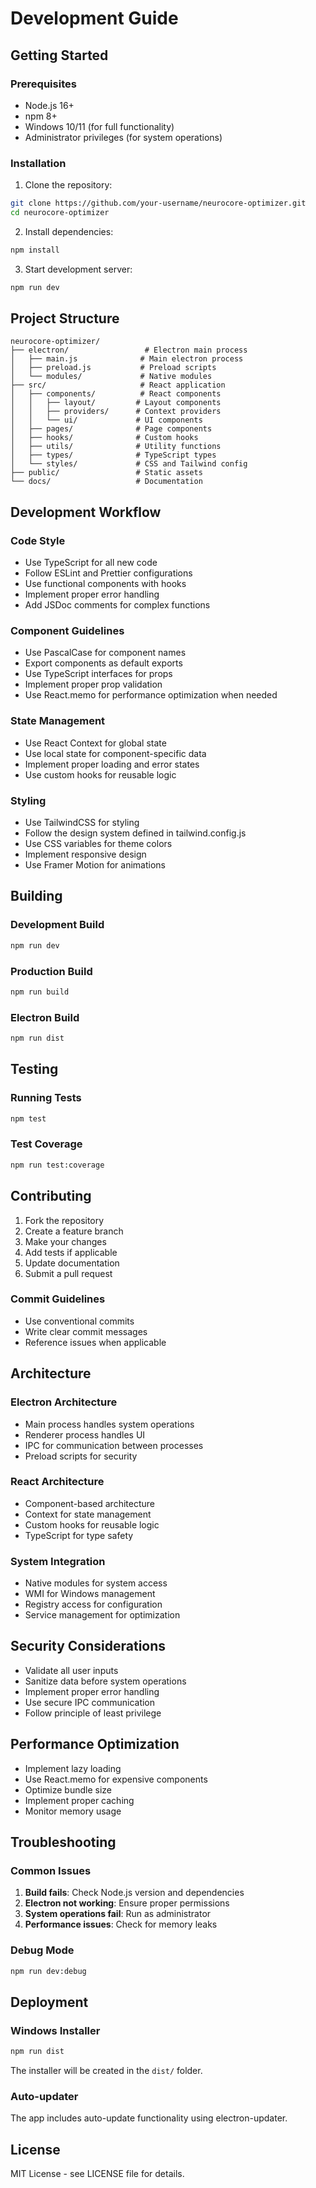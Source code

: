 # Development Guide

## Getting Started

### Prerequisites

- Node.js 16+ 
- npm 8+
- Windows 10/11 (for full functionality)
- Administrator privileges (for system operations)

### Installation

1. Clone the repository:
```bash
git clone https://github.com/your-username/neurocore-optimizer.git
cd neurocore-optimizer
```

2. Install dependencies:
```bash
npm install
```

3. Start development server:
```bash
npm run dev
```

## Project Structure

```
neurocore-optimizer/
├── electron/                 # Electron main process
│   ├── main.js              # Main electron process
│   ├── preload.js           # Preload scripts
│   └── modules/             # Native modules
├── src/                     # React application
│   ├── components/          # React components
│   │   ├── layout/         # Layout components
│   │   ├── providers/      # Context providers
│   │   └── ui/             # UI components
│   ├── pages/              # Page components
│   ├── hooks/              # Custom hooks
│   ├── utils/              # Utility functions
│   ├── types/              # TypeScript types
│   └── styles/             # CSS and Tailwind config
├── public/                 # Static assets
└── docs/                   # Documentation
```

## Development Workflow

### Code Style

- Use TypeScript for all new code
- Follow ESLint and Prettier configurations
- Use functional components with hooks
- Implement proper error handling
- Add JSDoc comments for complex functions

### Component Guidelines

- Use PascalCase for component names
- Export components as default exports
- Use TypeScript interfaces for props
- Implement proper prop validation
- Use React.memo for performance optimization when needed

### State Management

- Use React Context for global state
- Use local state for component-specific data
- Implement proper loading and error states
- Use custom hooks for reusable logic

### Styling

- Use TailwindCSS for styling
- Follow the design system defined in tailwind.config.js
- Use CSS variables for theme colors
- Implement responsive design
- Use Framer Motion for animations

## Building

### Development Build

```bash
npm run dev
```

### Production Build

```bash
npm run build
```

### Electron Build

```bash
npm run dist
```

## Testing

### Running Tests

```bash
npm test
```

### Test Coverage

```bash
npm run test:coverage
```

## Contributing

1. Fork the repository
2. Create a feature branch
3. Make your changes
4. Add tests if applicable
5. Update documentation
6. Submit a pull request

### Commit Guidelines

- Use conventional commits
- Write clear commit messages
- Reference issues when applicable

## Architecture

### Electron Architecture

- Main process handles system operations
- Renderer process handles UI
- IPC for communication between processes
- Preload scripts for security

### React Architecture

- Component-based architecture
- Context for state management
- Custom hooks for reusable logic
- TypeScript for type safety

### System Integration

- Native modules for system access
- WMI for Windows management
- Registry access for configuration
- Service management for optimization

## Security Considerations

- Validate all user inputs
- Sanitize data before system operations
- Implement proper error handling
- Use secure IPC communication
- Follow principle of least privilege

## Performance Optimization

- Implement lazy loading
- Use React.memo for expensive components
- Optimize bundle size
- Implement proper caching
- Monitor memory usage

## Troubleshooting

### Common Issues

1. **Build fails**: Check Node.js version and dependencies
2. **Electron not working**: Ensure proper permissions
3. **System operations fail**: Run as administrator
4. **Performance issues**: Check for memory leaks

### Debug Mode

```bash
npm run dev:debug
```

## Deployment

### Windows Installer

```bash
npm run dist
```

The installer will be created in the `dist/` folder.

### Auto-updater

The app includes auto-update functionality using electron-updater.

## License

MIT License - see LICENSE file for details. 